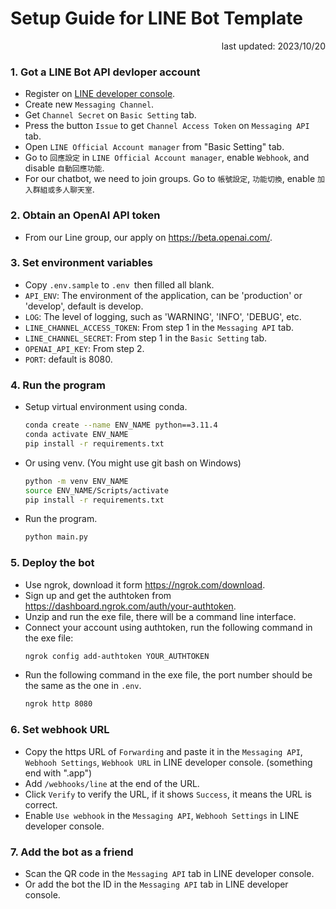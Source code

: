 # Setup Guide for LINE Bot Template
<div align="right">
last updated: 2023/10/20
</div>

### 1. Got a LINE Bot API devloper account

- Register on [LINE developer console](https://developers.line.biz/console/).
- Create new `Messaging Channel`.
- Get `Channel Secret` on `Basic Setting` tab.
- Press the button `Issue` to get `Channel Access Token` on `Messaging API` tab.
- Open `LINE Official Account manager` from "Basic Setting" tab.
- Go to `回應設定` in `LINE Official Account manager`, enable `Webhook`, and disable `自動回應功能`.
- For our chatbot, we need to join groups. Go to `帳號設定`, `功能切換`, enable `加入群組或多人聊天室`.

### 2. Obtain an OpenAI API token

- From our Line group, our apply on <https://beta.openai.com/>.

### 3. Set environment variables

- Copy `.env.sample` to `.env `then filled all blank.
- `API_ENV`: The environment of the application, can be 'production' or 'develop', default is develop.
- `LOG`: The level of logging, such as 'WARNING', 'INFO', 'DEBUG', etc.
- `LINE_CHANNEL_ACCESS_TOKEN`: From step 1 in the `Messaging API` tab.
- `LINE_CHANNEL_SECRET`: From step 1 in the `Basic Setting` tab.
- `OPENAI_API_KEY`: From step 2.
- `PORT`: default is 8080.

### 4. Run the program

- Setup virtual environment using conda.
    ``` bash
    conda create --name ENV_NAME python==3.11.4
    conda activate ENV_NAME
    pip install -r requirements.txt
    ```
- Or using venv. (You might use git bash on Windows)
    ``` bash
    python -m venv ENV_NAME
    source ENV_NAME/Scripts/activate
    pip install -r requirements.txt
    ```
- Run the program.
    ``` bash
    python main.py
    ```

### 5. Deploy the bot

- Use ngrok, download it form <https://ngrok.com/download>.
- Sign up and get the authtoken from <https://dashboard.ngrok.com/auth/your-authtoken>.
- Unzip and run the exe file, there will be a command line interface.
- Connect your account using authtoken, run the following command in the exe file:
    ``` bash
    ngrok config add-authtoken YOUR_AUTHTOKEN
    ```
- Run the following command in the exe file, the port number should be the same as the one in `.env`.
    ``` bash
    ngrok http 8080
    ```

### 6. Set webhook URL

- Copy the https URL of `Forwarding` and paste it in the `Messaging API`, `Webhooh Settings`, `Webhook URL` in LINE developer console. (something end with ".app")
- Add `/webhooks/line` at the end of the URL.
- Click `Verify` to verify the URL, if it shows `Success`, it means the URL is correct.
- Enable `Use webhook` in the `Messaging API`, `Webhooh Settings` in LINE developer console.

### 7. Add the bot as a friend

- Scan the QR code in the `Messaging API` tab in LINE developer console.
- Or add the bot the ID in the `Messaging API` tab in LINE developer console.